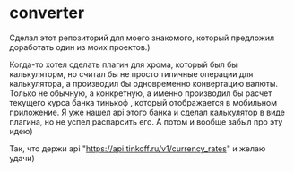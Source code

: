 # converter
Сделал этот репозиторий для моего знакомого, который предложил доработать один из моих проектов.)

Когда-то хотел сделать плагин для хрома, который был бы калькуляторм, но считал бы не просто типичные операции для калькулятора, а производил бы одновременно конвертацию валюты. Только не обычную, а конкретную, а именно производил бы расчет текущего курса банка тинькоф , который отображается в мобильном приложение. Я уже нашел api этого банка и сделал калькулятор в виде плагина, но не успел распарсить его. А потом и вообще забыл про эту идею)

Так, что держи api "https://api.tinkoff.ru/v1/currency_rates" и желаю удачи)
